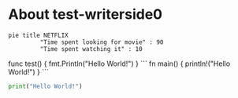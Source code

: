 # About test-writerside0

```mermaid
pie title NETFLIX
         "Time spent looking for movie" : 90
         "Time spent watching it" : 10
```

<code-block lang="GO">
func test() {
    fmt.Println("Hello World!")
}
</code-block>
```
fn main() {
    println!("Hello World!")
}
```

```Python
print("Hello World!")
```

